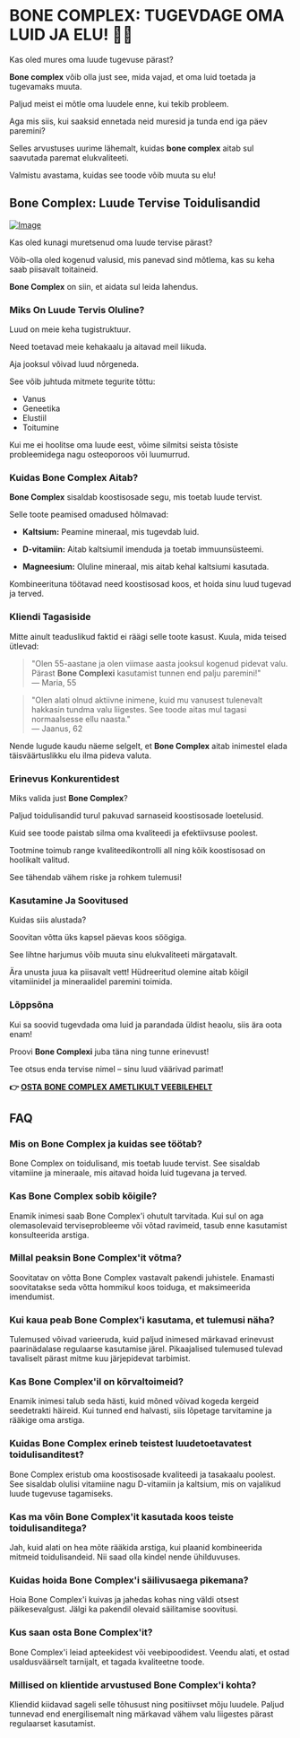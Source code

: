 # BONE COMPLEX: TUGEVDAGE OMA LUID JA ELU! 💪🦴

Kas oled mures oma luude tugevuse pärast? 

**Bone complex** võib olla just see, mida vajad, et oma luid toetada ja tugevamaks muuta. 

Paljud meist ei mõtle oma luudele enne, kui tekib probleem. 

Aga mis siis, kui saaksid ennetada neid muresid ja tunda end iga päev paremini? 

Selles arvustuses uurime lähemalt, kuidas **bone complex** aitab sul saavutada paremat elukvaliteeti. 

Valmistu avastama, kuidas see toode võib muuta su elu!

## Bone Complex: Luude Tervise Toidulisandid

[![Image](https://www2.sellhealth.com/244/primegenixbonecomplex_6_1.jpg)](https://gchaffi.com/vWdv1lma)

Kas oled kunagi muretsenud oma luude tervise pärast? 

Võib-olla oled kogenud valusid, mis panevad sind mõtlema, kas su keha saab piisavalt toitaineid. 

**Bone Complex** on siin, et aidata sul leida lahendus.

### Miks On Luude Tervis Oluline?

Luud on meie keha tugistruktuur. 

Need toetavad meie kehakaalu ja aitavad meil liikuda.

Aja jooksul võivad luud nõrgeneda. 

See võib juhtuda mitmete tegurite tõttu:

- Vanus
- Geneetika
- Elustiil
- Toitumine

Kui me ei hoolitse oma luude eest, võime silmitsi seista tõsiste probleemidega nagu osteoporoos või luumurrud.

### Kuidas **Bone Complex** Aitab?

**Bone Complex** sisaldab koostisosade segu, mis toetab luude tervist. 

Selle toote peamised omadused hõlmavad:

- **Kaltsium:** Peamine mineraal, mis tugevdab luid.
  
- **D-vitamiin:** Aitab kaltsiumil imenduda ja toetab immuunsüsteemi.
  
- **Magneesium:** Oluline mineraal, mis aitab kehal kaltsiumi kasutada.

Kombineerituna töötavad need koostisosad koos, et hoida sinu luud tugevad ja terved.

### Kliendi Tagasiside

Mitte ainult teaduslikud faktid ei räägi selle toote kasust. Kuula, mida teised ütlevad:

> "Olen 55-aastane ja olen viimase aasta jooksul kogenud pidevat valu. Pärast **Bone Complexi** kasutamist tunnen end palju paremini!"  
> — Maria, 55

> "Olen alati olnud aktiivne inimene, kuid mu vanusest tulenevalt hakkasin tundma valu liigestes. See toode aitas mul tagasi normaalsesse ellu naasta."  
> — Jaanus, 62

Nende lugude kaudu näeme selgelt, et **Bone Complex** aitab inimestel elada täisväärtuslikku elu ilma pideva valuta.

### Erinevus Konkurentidest

Miks valida just **Bone Complex**? 

Paljud toidulisandid turul pakuvad sarnaseid koostisosade loetelusid. 

Kuid see toode paistab silma oma kvaliteedi ja efektiivsuse poolest.

Tootmine toimub range kvaliteedikontrolli all ning kõik koostisosad on hoolikalt valitud.

See tähendab vähem riske ja rohkem tulemusi!

### Kasutamine Ja Soovitused

Kuidas siis alustada? 

Soovitan võtta üks kapsel päevas koos söögiga. 

See lihtne harjumus võib muuta sinu elukvaliteeti märgatavalt.

Ära unusta juua ka piisavalt vett! Hüdreeritud olemine aitab kõigil vitamiinidel ja mineraalidel paremini toimida.

### Lõppsõna

Kui sa soovid tugevdada oma luid ja parandada üldist heaolu, siis ära oota enam!  

Proovi **Bone Complexi** juba täna ning tunne erinevust!

Tee otsus enda tervise nimel – sinu luud väärivad parimat!



**👉 [OSTA BONE COMPLEX AMETLIKULT VEEBILEHELT](https://gchaffi.com/vWdv1lma)**

## FAQ

### Mis on Bone Complex ja kuidas see töötab?
Bone Complex on toidulisand, mis toetab luude tervist. See sisaldab vitamiine ja mineraale, mis aitavad hoida luid tugevana ja terved. 

### Kas Bone Complex sobib kõigile?
Enamik inimesi saab Bone Complex'i ohutult tarvitada. Kui sul on aga olemasolevaid terviseprobleeme või võtad ravimeid, tasub enne kasutamist konsulteerida arstiga.

### Millal peaksin Bone Complex'it võtma?
Soovitatav on võtta Bone Complex vastavalt pakendi juhistele. Enamasti soovitatakse seda võtta hommikul koos toiduga, et maksimeerida imendumist.

### Kui kaua peab Bone Complex'i kasutama, et tulemusi näha?
Tulemused võivad varieeruda, kuid paljud inimesed märkavad erinevust paarinädalase regulaarse kasutamise järel. Pikaajalised tulemused tulevad tavaliselt pärast mitme kuu järjepidevat tarbimist.

### Kas Bone Complex'il on kõrvaltoimeid?
Enamik inimesi talub seda hästi, kuid mõned võivad kogeda kergeid seedetrakti häireid. Kui tunned end halvasti, siis lõpetage tarvitamine ja rääkige oma arstiga.

### Kuidas Bone Complex erineb teistest luudetoetavatest toidulisanditest?
Bone Complex eristub oma koostisosade kvaliteedi ja tasakaalu poolest. See sisaldab olulisi vitamiine nagu D-vitamiin ja kaltsium, mis on vajalikud luude tugevuse tagamiseks.

### Kas ma võin Bone Complex'it kasutada koos teiste toidulisanditega?
Jah, kuid alati on hea mõte rääkida arstiga, kui plaanid kombineerida mitmeid toidulisandeid. Nii saad olla kindel nende ühilduvuses.

### Kuidas hoida Bone Complex'i säilivusaega pikemana?
Hoia Bone Complex'i kuivas ja jahedas kohas ning väldi otsest päikesevalgust. Jälgi ka pakendil olevaid säilitamise soovitusi.

### Kus saan osta Bone Complex'it?
Bone Complex'i leiad apteekidest või veebipoodidest. Veendu alati, et ostad usaldusväärselt tarnijalt, et tagada kvaliteetne toode.

### Millised on klientide arvustused Bone Complex'i kohta?
Kliendid kiidavad sageli selle tõhusust ning positiivset mõju luudele. Paljud tunnevad end energilisemalt ning märkavad vähem valu liigestes pärast regulaarset kasutamist.